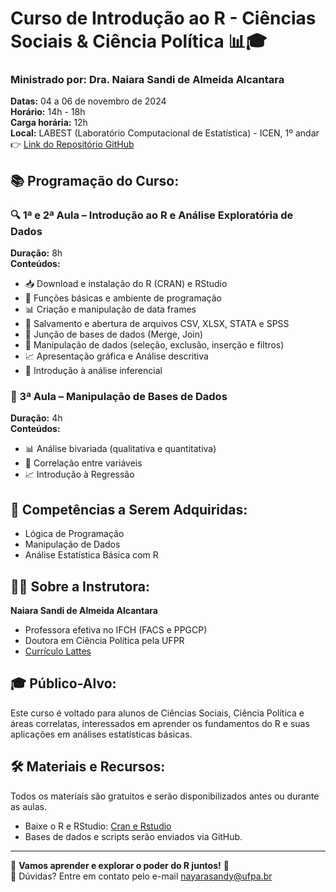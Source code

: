 # Curso de Introdução ao R - Ciências Sociais & Ciência Política 📊🎓

### Ministrado por: **Dra. Naiara Sandi de Almeida Alcantara**  
**Datas:** 04 a 06 de novembro de 2024  
**Horário:** 14h - 18h  
**Carga horária:** 12h  
**Local:** LABEST (Laboratório Computacional de Estatística) - ICEN, 1º andar  
👉 [Link do Repositório GitHub](https://github.com/NaiaraSandi1995/CursoR2024)  

## 📚 Programação do Curso:

### 🔍 1ª e 2ª Aula – Introdução ao R e Análise Exploratória de Dados
**Duração:** 8h  
**Conteúdos:**  
- 📥 Download e instalação do R (CRAN) e RStudio  
- 🎯 Funções básicas e ambiente de programação  
- 📊 Criação e manipulação de data frames  
- 💾 Salvamento e abertura de arquivos CSV, XLSX, STATA e SPSS  
- 🔗 Junção de bases de dados (Merge, Join)  
- 🔎 Manipulação de dados (seleção, exclusão, inserção e filtros)  
- 📈 Apresentação gráfica e Análise descritiva  
- 🔬 Introdução à análise inferencial  

### 🔄 3ª Aula – Manipulação de Bases de Dados
**Duração:** 4h  
**Conteúdos:**  
- 📊 Análise bivariada (qualitativa e quantitativa)  
- 🔗 Correlação entre variáveis  
- 📈 Introdução à Regressão

## 🎯 Competências a Serem Adquiridas:
- Lógica de Programação  
- Manipulação de Dados  
- Análise Estatística Básica com R  

## 👩‍🏫 Sobre a Instrutora:  
**Naiara Sandi de Almeida Alcantara**  
- Professora efetiva no IFCH (FACS e PPGCP)  
- Doutora em Ciência Política pela UFPR  
- [Currículo Lattes](http://lattes.cnpq.br/3451135311500060)  

## 🎓 Público-Alvo:
Este curso é voltado para alunos de Ciências Sociais, Ciência Política e áreas correlatas, interessados em aprender os fundamentos do R e suas aplicações em análises estatísticas básicas.

## 🛠️ Materiais e Recursos:
Todos os materiais são gratuitos e serão disponibilizados antes ou durante as aulas.  
- Baixe o R e RStudio: [Cran e Rstudio](https://posit.co/download/rstudio-desktop/)  
- Bases de dados e scripts serão enviados via GitHub.

---

🎉 **Vamos aprender e explorar o poder do R juntos!** 🎉  
📩 Dúvidas? Entre em contato pelo e-mail nayarasandy@ufpa.br
